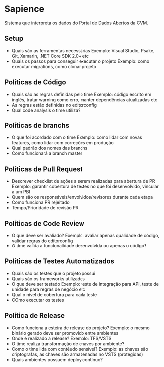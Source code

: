# Sapience

Sistema que interpreta os dados do Portal de Dados Abertos da CVM.

## Setup

* Quais são as ferramentas necessárias
    Exemplo: Visual Studio, Psake, Git, Xamarin, .NET Core SDK 2.0+ etc
* Quais os passos para conseguir executar o projeto
    Exemplo: como executar migrations, como clonar projeto

## Políticas de Código 

* Quais são as regras definidas pelo time
    Exemplo: código escrito em inglês, tratar warning como erro, manter dependências atualizadas etc 
* As regras estão definidas no editorconfig
* Qual code analysis o time utiliza?

## Políticas de branchs

* O que foi acordado com o time
    Exemplo: como lidar com novas features, como lidar com correções em produção
* Qual padrão dos nomes das branchs
* Como funcionará a branch master

## Políticas de Pull Request

* Descrever checklist de ações a serem realizadas para abertura de PR
    Exemplo: garantir cobertura de testes no que foi desenvolvido, vincular a um PBI
* Quem são os responsáveis/envolvidos/revisores durante cada etapa
* Como funciona PR rejeitado
* Tempo/Prioridade de revisão PR

## Políticas de Code Review

* O que deve ser avaliado?
    Exemplo: avaliar apenas qualidade de código, validar regras do editorconfig
* O time valida a funcionalidade desenvolvida ou apenas o código?

## Políticas de Testes Automatizados

* Quais são os testes que o projeto possui
* Quais são os frameworks utilizados
* O que deve ser testado
    Exemplo: teste de integração para API, teste de unidade para regras de negócio etc
* Qual o nível de cobertura para cada teste
* COmo executar os testes

## Política de Release

* Como funciona a esteira de release do projeto?
    Exemplo: o mesmo binário gerado deve ser promovido entre ambientes
* Onde é realizado a release? 
    Exemplo: TFS/VSTS
* O time realiza transformação de chaves por ambiente?
* Como o time lida com contéudo sensível?
    Exemplo: as chaves são criptografas, as chaves são armazenadas no VSTS (protegidas)
* Quais ambientes possuem deploy contínuo?
